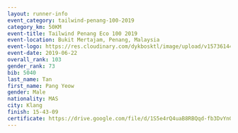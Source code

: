 ```yaml
--- 
layout: runner-info 
event_category: tailwind-penang-100-2019 
category_km: 50KM 
event-title: Tailwind Penang Eco 100 2019 
event-location: Bukit Mertajam, Penang, Malaysia 
event-logo: https://res.cloudinary.com/dykbosktl/image/upload/v1573614442/Logo/Logo_gqlzi3.jpg 
event-date: 2019-06-22 
overall_rank: 103
gender_rank: 73
bib: 5040
last_name: Tan
first_name: Pang Yeow
gender: Male
nationality: MAS
city: Klang
finish: 15-43-09
certificate: https://drive.google.com/file/d/1S5e4rQ4uaB8RBQqd-fb3DvYnGT9rM8/view?usp=sharing
--- 
```

